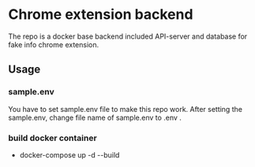 # Chrome extension backend
The repo is a docker base backend included API-server and database for fake info chrome extension.
## Usage
### sample.env
You have to set sample.env file to make this repo work. After setting the sample.env, change file name of sample.env to .env .
### build docker container
* docker-compose up -d --build
